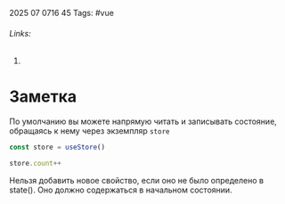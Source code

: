 2025 07 0716 45
Tags: #vue 
###### Links: 
1) 
# Заметка
По умолчанию вы можете напрямую читать и записывать состояние, обращаясь к нему через экземпляр `store`
```js
const store = useStore()

store.count++
```
Нельзя добавить новое свойство, если оно не было определено в state(). Оно должно содержаться в начальном состоянии.